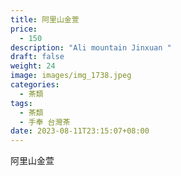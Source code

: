```yaml
---
title: 阿里山金萱
price:
  - 150
description: "Ali mountain Jinxuan "
draft: false
weight: 24
image: images/img_1738.jpeg
categories:
  - 茶類
tags:
  - 茶類
  - 手奉 台灣茶
date: 2023-08-11T23:15:07+08:00
---
```


 阿里山金萱
